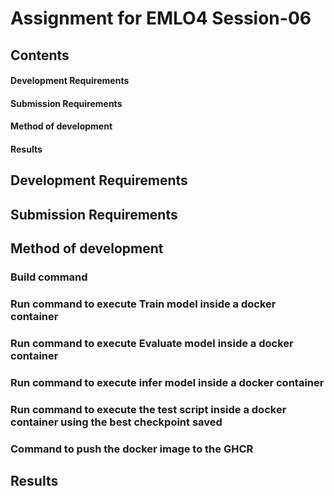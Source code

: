 # Assignment for EMLO4 Session-06

## Contents

#### Development Requirements
#### Submission Requirements
#### Method of development
#### Results

## Development Requirements
  
## Submission Requirements

## Method of development
 

### Build command


### Run command to execute Train model inside a docker container


### Run command to execute Evaluate model inside a docker container


### Run command to execute infer model inside a docker container


### Run command to execute the test script inside a docker container using the best checkpoint saved


### Command to push the docker image to the GHCR


## Results



